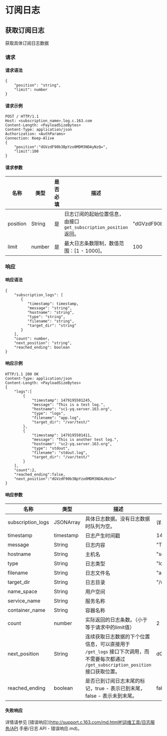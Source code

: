 # 订阅日志

## 获取订阅日志

获取具体订阅日志数据

### 请求
#### 请求语法

    {
        "position": "string",
        "limit": number
    }

#### 请求示例

    POST / HTTP/1.1
    Host: <subscription_name>.log.c.163.com
    Content-Length: <PayloadSizeBytes>
    Content-Type: application/json
    Authorization: <AuthParams>
    Connection: Keep-Alive
    {
        "position":"dGVzdF90b3BpYzo0MDM3NDAyNzQ=",
        "limit":100
    }

#### 请求参数

|   名称   |  类型  | 是否必填 |                                描述                               |             示例值             |
|----------|--------|----------|-------------------------------------------------------------------|--------------------------------|
| position | String | 是       | 日志订阅的起始位置信息，由接口 `get_subscription_position` 返回。 | "dGVzdF90b3BpYzo0MDM3NDAyNzQ=" |
| limit    | number | 是       | 最大日志条数限制，数值范围：[1 - 1000]。                          | 100                            |

### 响应
#### 响应语法

    {
        "subscription_logs": [
           {
              "timestamp": timestamp,
              "message": "string",
              "hostname": "string",
              "type": "string",
              "filename": "string",
              "target_dir": "string"
           }
        ],
        "count": number,
        "next_position": "string",
        "reached_ending": boolean
    }

#### 响应示例

    HTTP/1.1 200 OK
    Content-Type: application/json
    Content-Length: <PayloadSizeBytes>
    {
        "logs":[
            {
                "timestamp": 1479195501245,
                "message": "This is a test log.",
                "hostname": "sc1-yq.server.163.org",
                "type": "logs",
                "filename": "app.log",
                "target_dir": "/var/test/"
            },
            {
                "timestamp": 1479195501411,
                "message": "This is another test log.",
                "hostname": "sc2-yq.server.163.org",
                "type": "stdout",
                "filename": "stdout.log",
                "target_dir": "/var/test/"
            }
        ],
        "count":2,
        "reached_ending":false,
        "next_position":"dGVzdF90b3BpYzo0MDM3NDAzNzU="
    }

#### 响应参数

|        名称       |    类型   |                                                                  描述                                                                 |            示例值            |
|-------------------|-----------|---------------------------------------------------------------------------------------------------------------------------------------|------------------------------|
| subscription_logs | JSONArray | 具体日志数据。没有日志数据时队列为空。                                                                                                | 详见示例                     |
| timestamp         | timestamp | 日志产生时间戳                                                                                                                        | 1479195501245                |
| message           | String    | 日志内容                                                                                                                              | "This is a test log."        |
| hostname          | String    | 主机名                                                                                                                                | "sc1-yq.server.163.org"      |
| type              | String    | 日志类型                                                                                                                              | "logs"                       |
| filename          | String    | 日志文件名                                                                                                                            | "app.log"                    |
| target_dir        | String    | 日志目录                                                                                                                              | "/var/test/"                 |
| name_space        | String    | 用户空间                                                                                                                              |                              |
| service_name      | String    | 服务名称                                                                                                                              |                              |
| container_name    | String    | 容器名称                                                                                                                              |                              |
| count             | number    | 实际返回的日志条数。（小于等于请求中的limit值）                                                                                       | 2                            |
| next_position     | String    | 连续获取日志数据的下个位置信息，可以直接用于 `/get_logs` 接口下次调用，而不需要每次都通过 `/get_subscription_position` 接口获取位置。 | dGVzdF90b3BpYzo0MDM3NDAzNzU= |
| reached_ending    | boolean   | 是否已到订阅日志末尾的标记，true - 表示已到末尾， false - 表示未到末尾。                                                              | false                        |

#### 失败响应

详情请参见 [错误响应](http://support.c.163.com/md.html#!运维工具/日志服务/API 手册/日志 API - 错误响应.md)。


